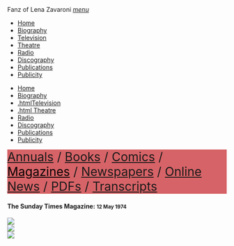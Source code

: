 <!DOCTYPE html>
<html>
<head>
<!--  Enabled DNS prefetching  -->
<meta http-equiv="x-dns-prefetch-control" content="on">

<!-- Meta Tags properties  -->
<meta property="og:title" content="The Sunday Times Magazine (12 May 1974)" />
<meta property="og:description" content="The ten-year-old pop star Lena Zavaroni talks to Francis Wyndham." />
<meta property="og:image" content="https://fanzoflenazavaroni.github.io/images/magazines/the-sunday-times-magazine-12-may-1974-cover.jpg" />

<!-- Meta Tags names  -->
<meta name="title" content="The Sunday Times Magazine (12 May 1974)" />
<meta name="description" content="The ten-year-old pop star Lena Zavaroni talks to Francis Wyndham." />
<meta name="image" content="https://fanzoflenazavaroni.github.io/images/magazines/the-sunday-times-magazine-12-may-1974-cover.jpg" />

<meta name="viewport" content="width=device-width, initial-scale=1" />

<!-- Twitter Card Meta Tags  -->
<meta name="twitter:card" content="summary" />

<meta http-equiv="Content-Type" content="text/html; charset=UTF-8"/>

<!-- CSS-->
<link rel="stylesheet" href="https://cdnjs.cloudflare.com/ajax/libs/font-awesome/4.7.0/css/font-awesome.min.css" />
<link href="https://fonts.googleapis.com/icon?family=Material+Icons" rel="stylesheet" />
<link href="/materialize/css/materialize.min.css" type="text/css" rel="stylesheet" media="screen" />
<link href="/materialize/css/style.css" type="text/css" rel="stylesheet" media="screen" />

<title>The Sunday Times Magazine (12 May 1974)</title>
</head>

<body>
<div class="navbar-fixed">
<nav>
<div class="nav-wrapper">
<a class="brand-logo truncate">Fanz of Lena Zavaroni</a>
<a href="#" data-target="mobile-demo" class="sidenav-trigger"><i class="material-icons">menu</i></a>
<ul class="right hide-on-med-and-down">
<li><a href="/"><i class="fa fa-home"></i> Home</a></li>
<li><a href="/biography/biography.html"><i class="fa fa-female"></i> Biography</a></li>
<li><a href="/television/television.html"><i class="fa fa-television"></i> Television</a></li>
<li><a href="/theatre/theatre.html"><i class="fa fa-institution"></i> Theatre</a></li>
<li><a href="/radio/radio.html"><i class="fa fa-microphone"></i> Radio</a></li>
<li><a href="/discography/discography.html"><i class="fa fa-music"></i> Discography</a></li>
<li class="active"><a href="/publications/publications.html"><i class="fa fa-newspaper-o"></i> Publications</a></li>
<li><a href="/publicity/publicity.html"><i class="fa fa-photo"></i> Publicity</a></li>
</ul>
</div>
</nav>
</div>

<ul class="sidenav" id="mobile-demo">
<li><a href="/"><i class="fa fa-home"></i> Home</a></li>
<li><a href="/biography/biography.html"><i class="fa fa-female"></i> Biography</a></li>
<li><a href="/television/television.html"><i class="fa fa-television"></i> .htmlTelevision</a></li>
<li><a href="/theatre/theatre.html"><i class="fa fa-institution"></i>.html Theatre</a></li>
<li><a href="/radio/radio.html"><i class="fa fa-microphone"></i> Radio</a></li>
<li><a href="/discography/discography.html"><i class="fa fa-music"></i> Discography</a></li>
<li class="active"><a href="/publications/publications.html"><i class="fa fa-newspaper-o"></i> Publications</a></li>
<li><a href="/publicity/publicity.html"><i class="fa fa-photo"></i> Publicity</a></li>
</ul>

<nav class="nav-extended center">
<a href="/publications/Annuals.html">Annuals</a> / <a href="/publications/Books.html">Books</a> / <a href="/publications/Comics.html">Comics</a> / <a class="active-sub" href="/publications/Magazines.html">Magazines</a> / <a href="/publications/Newspapers.html">Newspapers</a> / <a href="/publications/Online-News.html">Online News</a> / <a href="/pdf/pdf.html">PDFs</a> / <a href="/publications/Transcripts.html">Transcripts</a>
</nav>
<style>
.nav-extended {background-color:#D66367; font-size:2em;}
.active-sub {color:#000000;}
</style>

<main class="Main-Default">
<article>
<div class="row">
<div class="col s12 m6 offset-m3">
<div class="card">
<div class="card-content flow-text">
<h4><i class="fa fa-info"></i> The Sunday Times Magazine: <small>12 May 1974</small></h4>
<div class="card-image">
<img class="responsive-img materialboxed" src="/images/magazines/the-sunday-times-magazine-12-may-1974-cover.jpg">
</div></div></div></div></div>

<div class="row">
<div class="col s12 m6 offset-m3">
<div class="card">
<div class="card-content flow-text">
<div class="card-image">
<img class="responsive-img materialboxed" src="/images/magazines/the-sunday-times-magazine-12-may-1974-inside-1.jpg">
</div></div></div></div></div>

<div class="row">
<div class="col s12 m6 offset-m3">
<div class="card">
<div class="card-content flow-text">
<div class="card-image">
<img class="responsive-img materialboxed" src="/images/magazines/the-sunday-times-magazine-12-may-1974-inside-2.jpg">
</div></div></div></div></div>
</article>
</main>
<!-- Scripts -->
<script src="https://code.jquery.com/jquery-2.1.1.min.js"></script>
<script src="/materialize/js/materialize.min.js"></script>
<script src="/materialize/js/init.js"></script>
</body>
</html>
